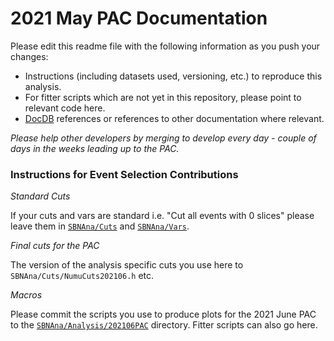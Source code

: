 # 2021 May PAC Documentation 

Please edit this readme file with the following information as you push your changes: 
- Instructions (including datasets used, versioning, etc.) to reproduce this analysis. 
- For fitter scripts which are not yet in this repository, please point to relevant code here. 
- [DocDB](https://sbn-docdb.fnal.gov/cgi-bin/sso/DocumentDatabase) references or references to other documentation where relevant.

*Please help other developers by merging to develop every day - couple of days in the weeks leading up to the PAC.*


### Instructions for Event Selection Contributions


*Standard Cuts*

If your cuts and vars are standard i.e. "Cut all events with 0 slices" please leave them
in [`SBNAna/Cuts`](../../Cuts) and [`SBNAna/Vars`](../../Vars).

*Final cuts for the PAC* 

The version of the analysis specific cuts you use here to `SBNAna/Cuts/NumuCuts202106.h` etc. 

*Macros*

Please commit the scripts you use to produce plots for the 2021 June PAC to the [`SBNAna/Analysis/202106PAC`](.) directory. Fitter scripts can also go here. 


